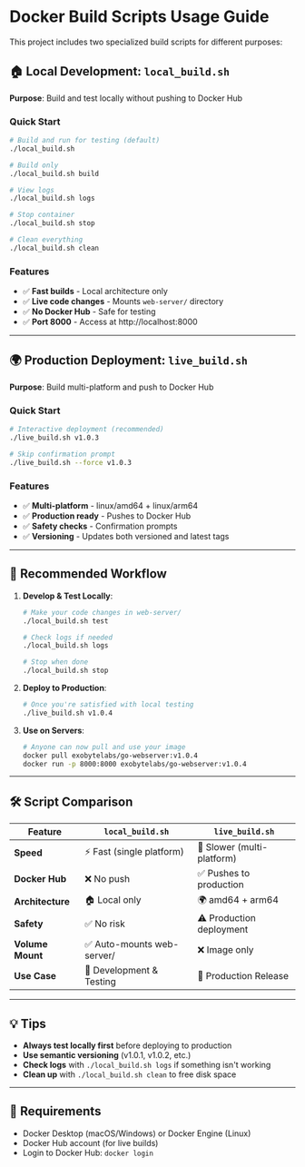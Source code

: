 # Docker Build Scripts Usage Guide

This project includes two specialized build scripts for different purposes:

## 🏠 Local Development: `local_build.sh`

**Purpose**: Build and test locally without pushing to Docker Hub

### Quick Start
```bash
# Build and run for testing (default)
./local_build.sh

# Build only
./local_build.sh build

# View logs
./local_build.sh logs

# Stop container
./local_build.sh stop

# Clean everything
./local_build.sh clean
```

### Features
- ✅ **Fast builds** - Local architecture only
- ✅ **Live code changes** - Mounts `web-server/` directory
- ✅ **No Docker Hub** - Safe for testing
- ✅ **Port 8000** - Access at http://localhost:8000

---

## 🌍 Production Deployment: `live_build.sh`

**Purpose**: Build multi-platform and push to Docker Hub

### Quick Start
```bash
# Interactive deployment (recommended)
./live_build.sh v1.0.3

# Skip confirmation prompt
./live_build.sh --force v1.0.3
```

### Features
- ✅ **Multi-platform** - linux/amd64 + linux/arm64
- ✅ **Production ready** - Pushes to Docker Hub
- ✅ **Safety checks** - Confirmation prompts
- ✅ **Versioning** - Updates both versioned and latest tags

---

## 🚀 Recommended Workflow

1. **Develop & Test Locally**:
   ```bash
   # Make your code changes in web-server/
   ./local_build.sh test
   
   # Check logs if needed
   ./local_build.sh logs
   
   # Stop when done
   ./local_build.sh stop
   ```

2. **Deploy to Production**:
   ```bash
   # Once you're satisfied with local testing
   ./live_build.sh v1.0.4
   ```

3. **Use on Servers**:
   ```bash
   # Anyone can now pull and use your image
   docker pull exobytelabs/go-webserver:v1.0.4
   docker run -p 8000:8000 exobytelabs/go-webserver:v1.0.4
   ```

---

## 🛠️ Script Comparison

| Feature | `local_build.sh` | `live_build.sh` |
|---------|------------------|-----------------|
| **Speed** | ⚡ Fast (single platform) | 🐌 Slower (multi-platform) |
| **Docker Hub** | ❌ No push | ✅ Pushes to production |
| **Architecture** | 🏠 Local only | 🌍 amd64 + arm64 |
| **Safety** | ✅ No risk | ⚠️ Production deployment |
| **Volume Mount** | ✅ Auto-mounts web-server/ | ❌ Image only |
| **Use Case** | 🧪 Development & Testing | 🚀 Production Release |

---

## 💡 Tips

- **Always test locally first** before deploying to production
- **Use semantic versioning** (v1.0.1, v1.0.2, etc.)
- **Check logs** with `./local_build.sh logs` if something isn't working
- **Clean up** with `./local_build.sh clean` to free disk space

---

## 🔧 Requirements

- Docker Desktop (macOS/Windows) or Docker Engine (Linux)
- Docker Hub account (for live builds)
- Login to Docker Hub: `docker login`